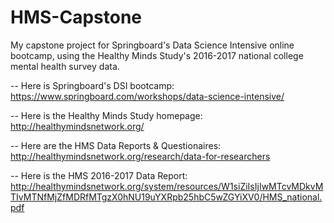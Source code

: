 # HMS-Capstone
My capstone project for Springboard's Data Science Intensive online bootcamp, using the Healthy Minds Study's 2016-2017 national college mental health survey data.

-- Here is Springboard's DSI bootcamp: https://www.springboard.com/workshops/data-science-intensive/

-- Here is the Healthy Minds Study homepage: http://healthymindsnetwork.org/

-- Here are the HMS Data Reports & Questionaires: http://healthymindsnetwork.org/research/data-for-researchers

-- Here is the HMS 2016-2017 Data Report: http://healthymindsnetwork.org/system/resources/W1siZiIsIjIwMTcvMDkvMTIvMTNfMjZfMDRfMTgzX0hNU19uYXRpb25hbC5wZGYiXV0/HMS_national.pdf

